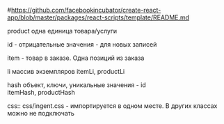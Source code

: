 #https://github.com/facebookincubator/create-react-app/blob/master/packages/react-scripts/template/README.md



product одна единица товара/услуги
 


id - отрицательные значения - для новых записей




item - товар в заказе. Одна позиций из заказа



li      массив экземпляров
itemLi, productLi

hash    объект, ключи, уникальные значения - id   
itemHash, productHash




css::
css/ingent.css - импортируется в одном месте. В других классах можно не подключать
